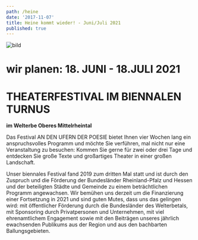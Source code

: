 ```yaml
---
path: /heine
date: '2017-11-07'
title: Heine kommt wieder! - Juni/Juli 2021
published: true
---
```


![bild](/ufer-paddel.jpg)


# wir planen: 18. JUNI - 18.JULI 2021    


# THEATERFESTIVAL IM BIENNALEN TURNUS
**im Welterbe Oberes Mittelrheintal**   

Das Festival AN DEN UFERN DER POESIE bietet Ihnen vier Wochen lang ein anspruchsvolles Programm und möchte Sie verführen, mal nicht  nur eine Veranstaltung zu besuchen: Kommen Sie gerne für zwei oder drei Tage und entdecken Sie große Texte und großartiges Theater in einer großen Landschaft.   


Unser biennales Festival fand 2019 zum dritten Mal statt und ist durch den Zuspruch und die Förderung der Bundesländer Rheinland-Pfalz und Hessen und der beteiligten Städte und Gemeinde zu einem beträchtlichen Programm angewachsen. Wir bemühen uns derzeit um die Finanzierung einer Fortsetzung in 2021 und sind guten Mutes, dass uns das gelingen wird: mit öffentlicher Förderung durch die Bundesländer des Welterbetals, mit Sponsoring durch Privatpersonen und Unternehmen, mit viel ehrenamtlichem Engagement sowie mit den Beiträgen unseres jährlich ewachsenden Publikums aus der Region und aus den bachbarten Ballungsgebieten.

     

